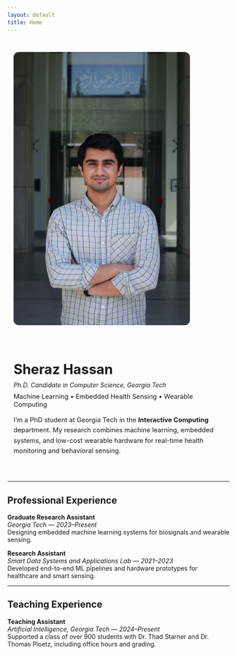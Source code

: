 ```yaml
---
layout: default
title: Home
---
```


<div style="display: flex; flex-wrap: wrap; align-items: flex-end; gap: 2.5em; max-width: 1200px; margin: auto; padding: 2em 1em;">
  <div style="flex: 1 1 40%;">
    <img src="/assets/profile.jpg" alt="Sheraz Hassan" style="width: 100%; max-width: 400px; border-radius: 12px; object-fit: cover;">
  </div>
  <div style="flex: 1 1 55%; align-self: flex-end;">
    <h1 style="font-size: 2.2em; margin-bottom: 0.3em;">Sheraz Hassan</h1>
    <p style="font-style: italic; margin: 0 0 0.6em 0;">Ph.D. Candidate in Computer Science, Georgia Tech</p>
    <p style="margin: 0 0 0.8em 0; font-size: 1.05em;">Machine Learning &bull; Embedded Health Sensing &bull; Wearable Computing</p>
    <p style="font-size: 1.05em; line-height: 1.6;">
      I’m a PhD student at Georgia Tech in the <strong>Interactive Computing</strong> department.
      My research combines machine learning, embedded systems, and low-cost wearable hardware
      for real-time health monitoring and behavioral sensing.
    </p>
  </div>
</div>

---

## Professional Experience

**Graduate Research Assistant**  
*Georgia Tech — 2023–Present*  
Designing embedded machine learning systems for biosignals and wearable sensing.

**Research Assistant**  
*Smart Data Systems and Applications Lab — 2021–2023*  
Developed end-to-end ML pipelines and hardware prototypes for healthcare and smart sensing.

---

## Teaching Experience

**Teaching Assistant**  
*Artificial Intelligence, Georgia Tech — 2024–Present*  
Supported a class of over 900 students with Dr. Thad Starner and Dr. Thomas Ploetz, including office hours and grading.
